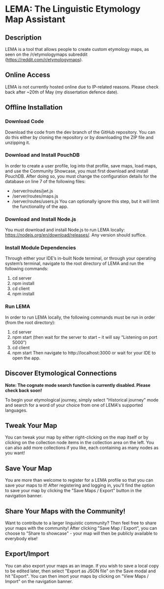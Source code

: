 # LEMA: The Linguistic Etymology Map Assistant

## Description
LEMA is a tool that allows people to create custom etymology maps, as seen on the /r/etymologymaps subreddit (https://reddit.com/r/etymologymaps).

## Online Access
LEMA is not currently hosted online due to IP-related reasons. Please check back after ~20th of May (my dissertation defence date).

## Offline Installation

### Download Code
Download the code from the dev branch of the GitHub repository. You can do this either by cloning the repository or by downloading the ZIP file and unzipping it.
### Download and Install PouchDB
In order to create a user profile, log into that profile, save maps, load maps, and use the Community Showcase, you must first download and install PouchDB.
After doing so, you must change the configuration details for the database on line 7 of the following files:
 * /server/routes/jwt.js
 * /server/routes/maps.js
 * /server/routes/users.js
You can optionally ignore this step, but it will limit the functionality of the app.
### Download and Install Node.js
You must download and install Node.js to run LEMA locally: https://nodejs.org/en/download/releases/. Any version should suffice.
### Install Module Dependencies
Through either your IDE’s in-built Node terminal, or through your operating system’s terminal, navigate to the root directory of LEMA and run the following commands:
  1.	cd server
  2.	npm install
  3.	cd client
  4.	npm install
### Run LEMA
In order to run LEMA locally, the following commands must be run in order (from the root directory):
  1.	cd server
  2.	npm start (then wait for the server to start – it will say “Listening on port 5000”)
  3.	cd client
  4.	npm start
Then navigate to http://localhost:3000 or wait for your IDE to open the app.

## Discover Etymological Connections

**Note: The cognate mode search function is currently disabled. Please check back soon!**

To begin your etymological journey, simply select "Historical journey" mode and search for a word of your choice from one of LEMA's supported languages.

## Tweak Your Map

You can tweak your map by either right-clicking on the map itself or by clicking on the collection node items in the collection area on the left.
You can also add more collections if you like, each containing as many nodes as you want!

## Save Your Map

You are more than welcome to register for a LEMA profile so that you can save your maps to it! 
After registering and logging in, you'll find the option to save your map by clicking the "Save Maps / Export" button in the navigation banner.

## Share Your Maps with the Community!

Want to contribute to a larger linguistic community? Then feel free to share your maps with the community!
After clicking "Save Map / Export", you can choose to "Share to showcase" - your map will then be publicly available to everybody else!

## Export/Import

You can also export your maps as an image. If you wish to save a local copy to be edited later, then select "Export as JSON file" on the Save modal and hit "Export".
You can then imort your maps by clicking on "View Maps / Import" on the navigation banner.
